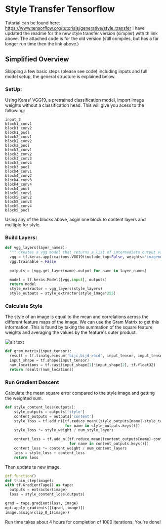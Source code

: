 # Style Transfer Tensorflow

Tutorial can be found here: https://www.tensorflow.org/tutorials/generative/style_transfer
I have updated the readme for the new style transfer version (simpler) with th link above. The attached
code is for the old version (still compiles, but has a far longer run time then the link above.)

## Simplified Overview
Skipping a few basic steps (please see code) including inputs and full model setup, the general structure is explained below. 

  ### SetUp:
Using Keras' VGG19, a pretrained classification model, import image weights without a classification head.
This will give you acess to the following:
```
input_2
block1_conv1
block1_conv2
block1_pool
block2_conv1
block2_conv2
block2_pool
block3_conv1
block3_conv2
block3_conv3
block3_conv4
block3_pool
block4_conv1
block4_conv2
block4_conv3
block4_conv4
block4_pool
block5_conv1
block5_conv2
block5_conv3
block5_conv4
block5_pool
```

Using any of the blocks above, asgin one block to content layers and multiple for style. 

  ### Build Layers:

```python
def vgg_layers(layer_names):
  """ Creates a vgg model that returns a list of intermediate output values."""
  vgg = tf.keras.applications.VGG19(include_top=False, weights='imagenet')
  vgg.trainable = False
  
  outputs = [vgg.get_layer(name).output for name in layer_names]

  model = tf.keras.Model([vgg.input], outputs)
  return model
  style_extractor = vgg_layers(style_layers)
  style_outputs = style_extractor(style_image*255)
 ```
 
  ### Calculate Style
  
The style of an image is equal to the mean and correlations across the different feature maps of the image. We can use the Gram Matrix to get this information. This is found by taking the summation of the square feature weights and averaging the values by the feature's outer product.

![alt text]("gramMatrix.PNG")

```python
def gram_matrix(input_tensor):
  result = tf.linalg.einsum('bijc,bijd->bcd', input_tensor, input_tensor)
  input_shape = tf.shape(input_tensor)
  num_locations = tf.cast(input_shape[1]*input_shape[2], tf.float32)
  return result/(num_locations)
  ```
  
  ### Run Gradient Descent
Calculate the mean square error compared to the style image and getting the weighted sum.

```python
def style_content_loss(outputs):
    style_outputs = outputs['style']
    content_outputs = outputs['content']
    style_loss = tf.add_n([tf.reduce_mean((style_outputs[name]-style_targets[name])**2) 
                           for name in style_outputs.keys()])
    style_loss *= style_weight / num_style_layers

    content_loss = tf.add_n([tf.reduce_mean((content_outputs[name]-content_targets[name])**2) 
                             for name in content_outputs.keys()])
    content_loss *= content_weight / num_content_layers
    loss = style_loss + content_loss
    return loss
  ```
  
  Then update te new image.
  ```python
  @tf.function()
def train_step(image):
  with tf.GradientTape() as tape:
    outputs = extractor(image)
    loss = style_content_loss(outputs)

  grad = tape.gradient(loss, image)
  opt.apply_gradients([(grad, image)])
  image.assign(clip_0_1(image))
  ```

Run time takes about 4 hours for completion of 1000 iterations. You're done!
